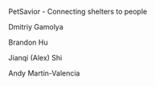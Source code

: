 PetSavior - Connecting shelters to people

Dmitriy Gamolya

Brandon Hu

Jianqi (Alex) Shi

Andy Martin-Valencia

